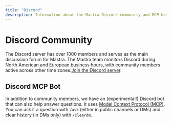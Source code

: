 ```yaml
---
title: "Discord"
description: Information about the Mastra Discord community and MCP bot.
---
```


# Discord Community

The Discord server has over 1000 members and serves as the main discussion forum for Mastra. The Mastra team monitors Discord during North American and European business hours, with community members active across other time zones.[Join the Discord server](https://discord.gg/BTYqqHKUrf).

## Discord MCP Bot

In addition to community members, we have an (experimental!) Discord bot that can also help answer questions. It uses [Model Context Protocol (MCP)](/docs/agents/using-tools-and-mcp). You can ask it a question with `/ask` (either in public channels or DMs) and clear history (in DMs only) with `/cleardm`.
